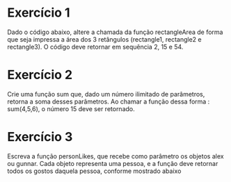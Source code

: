 # Exercício 1

Dado o código abaixo, altere a chamada da função rectangleArea de forma que seja impressa a área dos 3 retângulos (rectangle1, rectangle2 e rectangle3). O código deve retornar em sequência 2, 15 e 54.

# Exercício 2

Crie uma função sum que, dado um número ilimitado de parâmetros, retorna a soma desses parâmetros. Ao chamar a função dessa forma : sum(4,5,6), o número 15 deve ser retornado.

# Exercício 3

Escreva a função personLikes, que recebe como parâmetro os objetos alex ou gunnar. Cada objeto representa uma pessoa, e a função deve retornar todos os gostos daquela pessoa, conforme mostrado abaixo
